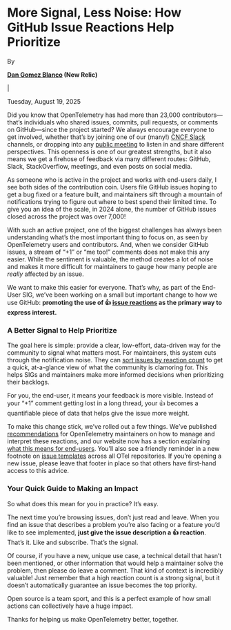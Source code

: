 # More Signal, Less Noise: How GitHub Issue Reactions Help Prioritize

By

**[Dan Gomez Blanco](https://github.com/danielgblanco) (New Relic)**

|

Tuesday, August 19, 2025

Did you know that OpenTelemetry has had more than 23,000 contributors—that’s
individuals who shared issues, commits, pull requests, or comments on
GitHub—since the project started? We always encourage everyone to get involved,
whether that’s by joining one of our (many!)
[CNCF Slack](https://slack.cncf.io/) channels, or dropping into any
[public meeting](https://github.com/open-telemetry/community/?tab=readme-ov-file#calendar)
to listen in and share different perspectives. This openness is one of our
greatest strengths, but it also means we get a firehose of feedback via many
different routes: GitHub, Slack, StackOverflow, meetings, and even posts on
social media.

As someone who is active in the project and works with end-users daily, I see
both sides of the contribution coin. Users file GitHub issues hoping to get a
bug fixed or a feature built, and maintainers sift through a mountain of
notifications trying to figure out where to best spend their limited time. To
give you an idea of the scale, in 2024 alone, the number of GitHub issues closed
across the project was over 7,000!

With such an active project, one of the biggest challenges has always been
understanding what’s the most important thing to focus on, as seen by
OpenTelemetry users and contributors. And, when we consider GitHub issues, a
stream of “+1” or “me too!” comments does not make this any easier. While the
sentiment is valuable, the method creates a lot of noise and makes it more
difficult for maintainers to gauge how many people are *really* affected by an
issue.

We want to make this easier for everyone. That’s why, as part of the End-User
SIG, we’ve been working on a small but important change to how we use GitHub:
**promoting the use of 👍
[issue reactions](https://github.blog/news-insights/product-news/add-reactions-to-pull-requests-issues-and-comments/)
as the primary way to express interest.**

### A Better Signal to Help Prioritize

The goal here is simple: provide a clear, low-effort, data-driven way for the
community to signal what matters most. For maintainers, this system cuts through
the notification noise. They can
[sort issues by reaction count](https://docs.github.com/en/issues/tracking-your-work-with-issues/using-issues/filtering-and-searching-issues-and-pull-requests#sorting-issues-and-pull-requests)
to get a quick, at-a-glance view of what the community is clamoring for. This
helps SIGs and maintainers make more informed decisions when prioritizing their
backlogs.

For you, the end-user, it means your feedback is more visible. Instead of your
“+1” comment getting lost in a long thread, your 👍 becomes a quantifiable piece
of data that helps give the issue more weight.

To make this change stick, we’ve rolled out a few things. We’ve published
[recommendations](https://github.com/open-telemetry/community/blob/main/guides/maintainer/popular-issues.md)
for OpenTelemetry maintainers on how to manage and interpret these reactions,
and our website now has a section explaining
[what this means for end-users](/community/end-user/issue-participation/).
You’ll also see a friendly reminder in a new footnote on
[issue templates](https://github.com/open-telemetry/community/blob/main/guides/maintainer/popular-issues.md#recommended-footnote-on-issue-templates)
across all OTel repositories. If you’re opening a new issue, please leave that
footer in place so that others have first-hand access to this advice.

### Your Quick Guide to Making an Impact

So what does this mean for you in practice? It’s easy.

The next time you’re browsing issues, don’t just read and leave. When you find
an issue that describes a problem you’re also facing or a feature you’d like to
see implemented, **just give the issue description a 👍 reaction**. That’s it.
Like and subscribe. That’s the signal.

Of course, if you have a new, unique use case, a technical detail that hasn’t
been mentioned, or other information that would help a maintainer solve the
problem, then please do leave a comment. That kind of context is incredibly
valuable! Just remember that a high reaction count is a strong signal, but it
doesn’t automatically guarantee an issue becomes the top priority.

Open source is a team sport, and this is a perfect example of how small actions
can collectively have a huge impact.

Thanks for helping us make OpenTelemetry better, together.